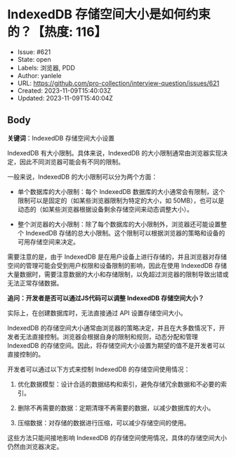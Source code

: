 # IndexedDB 存储空间大小是如何约束的？【热度: 116】

- Issue: #621
- State: open
- Labels: 浏览器, PDD
- Author: yanlele
- URL: https://github.com/pro-collection/interview-question/issues/621
- Created: 2023-11-09T15:40:03Z
- Updated: 2023-11-09T15:40:04Z

## Body

**关键词**：IndexedDB 存储空间大小设置

IndexedDB 有大小限制。具体来说，IndexedDB 的大小限制通常由浏览器实现决定，因此不同浏览器可能会有不同的限制。

一般来说，IndexedDB 的大小限制可以分为两个方面：

- 单个数据库的大小限制：每个 IndexedDB 数据库的大小通常会有限制，这个限制可以是固定的（如某些浏览器限制为特定的大小，如 50MB），也可以是动态的（如某些浏览器根据设备剩余存储空间来动态调整大小）。

- 整个浏览器的大小限制：除了每个数据库的大小限制外，浏览器还可能设置整个 IndexedDB 存储的总大小限制。这个限制可以根据浏览器的策略和设备的可用存储空间来决定。

需要注意的是，由于 IndexedDB 是在用户设备上进行存储的，并且浏览器对存储空间的管理可能会受到用户权限和设备限制的影响，因此在使用 IndexedDB 存储大量数据时，需要注意数据的大小和存储限制，以免超过浏览器的限制导致出错或无法正常存储数据。

**追问：开发者是否可以通过JS代码可以调整 IndexedDB 存储空间大小？**

实际上，在创建数据库时，无法直接通过 API 设置存储空间大小。

IndexedDB 的存储空间大小通常由浏览器的策略决定，并且在大多数情况下，开发者无法直接控制。浏览器会根据自身的限制和规则，动态分配和管理 IndexedDB 的存储空间。因此，将存储空间大小设置为期望的值不是开发者可以直接控制的。

开发者可以通过以下方式来控制 IndexedDB 的存储空间使用情况：

1. 优化数据模型：设计合适的数据结构和索引，避免存储冗余数据和不必要的索引。

2. 删除不再需要的数据：定期清理不再需要的数据，以减少数据库的大小。

3. 压缩数据：对存储的数据进行压缩，可以减少存储空间的使用。

这些方法只能间接地影响 IndexedDB 的存储空间使用情况，具体的存储空间大小仍然由浏览器决定。

